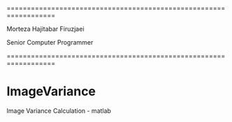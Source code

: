 ==================================================================

Morteza Hajitabar Firuzjaei

Senior Computer Programmer

==================================================================

# ImageVariance

Image Variance Calculation - matlab

